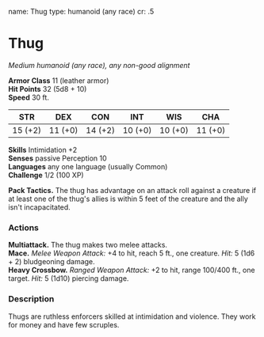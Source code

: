 name: Thug
type: humanoid (any race)
cr: .5 

# Thug 
_Medium humanoid (any race), any non-good alignment_

**Armor Class** 11 (leather armor)    
**Hit Points** 32 (5d8 + 10)    
**Speed** 30 ft. 

| STR     | DEX     | CON     | INT     | WIS     | CHA     |
|---------|---------|---------|---------|---------|---------|
| 15 (+2) | 11 (+0) | 14 (+2) | 10 (+0) | 10 (+0) | 11 (+0) |   

**Skills** Intimidation +2    
**Senses** passive Perception 10    
**Languages** any one language (usually Common)    
**Challenge** 1/2 (100 XP) 

**Pack Tactics.** The thug has advantage on an attack roll against a creature if at least one of the thug's allies is within 5 feet of the creature and the ally isn't incapacitated. 

### Actions 
**Multiattack.** The thug makes two melee attacks.    
**Mace.** _Melee Weapon Attack:_ +4 to hit, reach 5 ft., one creature. _Hit:_ 5 (1d6 + 2) bludgeoning damage.    
**Heavy Crossbow.** _Ranged Weapon Attack:_ +2 to hit, range 100/400 ft., one target. _Hit:_ 5 (1d10) piercing damage. 

### Description
Thugs are ruthless enforcers skilled at intimidation and violence. They work for money and have few scruples. 